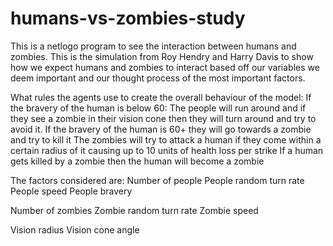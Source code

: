 # humans-vs-zombies-study
 
This is a netlogo program to see the interaction between humans and zombies.
This is the simulation from Roy Hendry and Harry Davis to show how we expect humans and zombies to interact based off our variables we deem important and our thought process of the most important factors.

What rules the agents use to create the overall behaviour of the model:
If the bravery of the human is below 60: The people will run around and if they see a zombie in their vision cone then they will turn around and try to avoid it.
If the bravery of the human is 60+ they will go towards a zombie and try to kill it
The zombies will try to attack a human if they come within a certain radius of it causing up to 10 units of health loss per strike
If a human gets killed by a zombie then the human will become a zombie

The factors considered are:
Number of people
People random turn rate
People speed
People bravery

Number of zombies
Zombie random turn rate
Zombie speed

Vision radius
Vision cone angle
